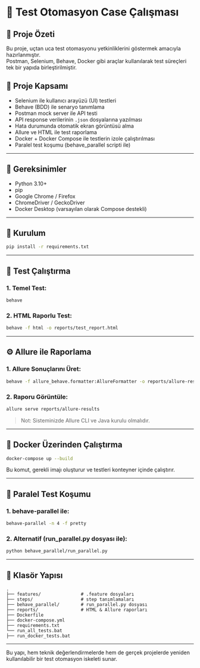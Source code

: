 # 🧪 Test Otomasyon Case Çalışması

## 🎯 Proje Özeti

Bu proje, uçtan uca test otomasyonu yetkinliklerini göstermek amacıyla hazırlanmıştır.  
Postman, Selenium, Behave, Docker gibi araçlar kullanılarak test süreçleri tek bir yapıda birleştirilmiştir.

## 🚀 Proje Kapsamı

- Selenium ile kullanıcı arayüzü (UI) testleri
- Behave (BDD) ile senaryo tanımlama
- Postman mock server ile API testi
- API response verilerinin `.json` dosyalarına yazılması
- Hata durumunda otomatik ekran görüntüsü alma
- Allure ve HTML ile test raporlama
- Docker + Docker Compose ile testlerin izole çalıştırılması
- Paralel test koşumu (behave_parallel scripti ile)

---

## 🧱 Gereksinimler

- Python 3.10+
- pip
- Google Chrome / Firefox
- ChromeDriver / GeckoDriver
- Docker Desktop (varsayılan olarak Compose destekli)

---

## 🔧 Kurulum

```bash
pip install -r requirements.txt
```

---

## 🧪 Test Çalıştırma

### 1. Temel Test:
```bash
behave
```

### 2. HTML Raporlu Test:
```bash
behave -f html -o reports/test_report.html
```

---

## ⚙️ Allure ile Raporlama

### 1. Allure Sonuçlarını Üret:
```bash
behave -f allure_behave.formatter:AllureFormatter -o reports/allure-results
```

### 2. Raporu Görüntüle:
```bash
allure serve reports/allure-results
```

> Not: Sisteminizde Allure CLI ve Java kurulu olmalıdır.

---

## 🐳 Docker Üzerinden Çalıştırma

```bash
docker-compose up --build
```

Bu komut, gerekli imajı oluşturur ve testleri konteyner içinde çalıştırır.

---

## 🔄 Paralel Test Koşumu

### 1. behave-parallel ile:
```bash
behave-parallel -n 4 -f pretty
```

### 2. Alternatif (run_parallel.py dosyası ile):
```bash
python behave_parallel/run_parallel.py
```

---

## 📂 Klasör Yapısı

```
.
├── features/               # .feature dosyaları
├── steps/                  # step tanımlamaları
├── behave_parallel/        # run_parallel.py dosyası
├── reports/                # HTML & Allure raporları
├── Dockerfile
├── docker-compose.yml
├── requirements.txt
└── run_all_tests.bat
├── run_docker_tests.bat
```

---

Bu yapı, hem teknik değerlendirmelerde hem de gerçek projelerde yeniden kullanılabilir bir test otomasyon iskeleti sunar.
